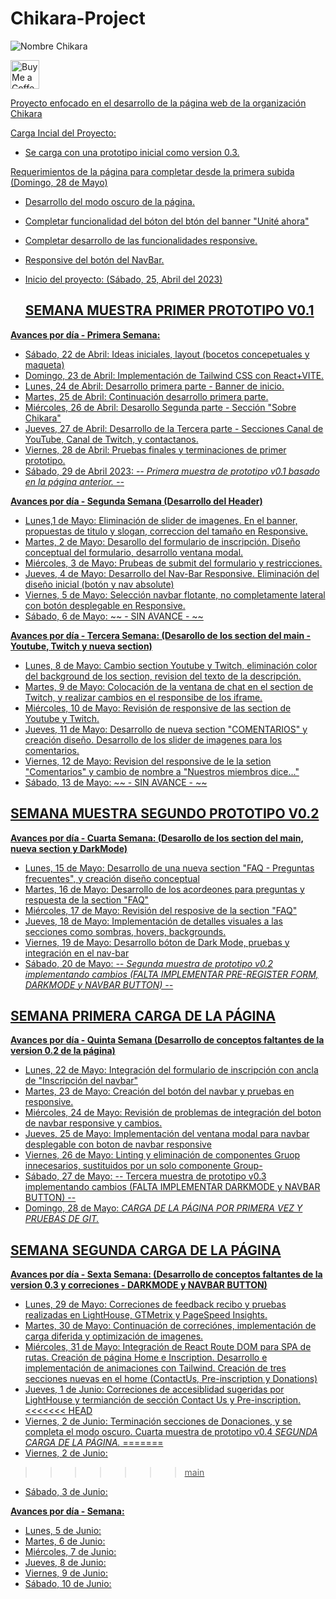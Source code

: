 # Chikara-Project
![Nombre Chikara](https://chikaraoficial.org/assets/chikara_name-ba66dbc8.webp)

<a href='https://ko-fi.com/chikaraoficial/' target='_blank' rel='noopener noreferrer'><img height='35' style='border:0px;height:46px;' src='https://az743702.vo.msecnd.net/cdn/kofi3.png?v=0' border='0' alt='Buy Me a Coffee at ko-fi.com' />

Proyecto enfocado en el desarrollo de la página web de la organización Chikara

Carga Incial del Proyecto:
 - Se carga con una prototipo inicial como version 0.3.

Requerimientos de la página para completar desde la primera subida (Domingo, 28 de Mayo)
 - Desarrollo del modo oscuro de la página.
 - Completar funcionalidad del bóton del btón del banner "Unité ahora"
 - Completar desarrollo de las funcionalidades responsive.
 - Responsive del botón del NavBar.

  - Inicio del proyecto: (Sábado, 25, Abril del 2023)
  
    ## SEMANA MUESTRA PRIMER PROTOTIPO V0.1

  **Avances por día - Primera Semana:** 
   - Sábado, 22 de Abril: Ideas iniciales, layout (bocetos concepetuales y maqueta)
   - Domingo, 23 de Abril: Implementación de Tailwind CSS con React+VITE.
   - Lunes, 24 de Abril: Desarrollo primera parte - Banner de inicio.
   - Martes, 25 de Abril: Continuación desarrollo primera parte. 
   - Miércoles, 26 de Abril: Desarollo Segunda parte - Sección "Sobre Chikara"
   - Jueves, 27 de Abril: Desarrollo de la Tercera parte - Secciones Canal de YouTube, Canal de Twitch, y contactanos.
   - Viernes, 28 de Abril: Pruebas finales y terminaciones de primer prototipo.
   - Sábado, 29 de Abril 2023: *-- Primera muestra de prototipo v0.1 basado en la página anterior. --*

  **Avances por día - Segunda Semana (Desarrollo del Header)**
   - Lunes,1 de Mayo: Eliminación de slider de imagenes. En el banner, propuestas de titulo y slogan, correccion del tamaño en Responsive.
   - Martes, 2 de Mayo: Desarollo del formulario de inscripción. Diseño conceptual del formulario, desarrollo ventana modal.
   - Miércoles, 3 de Mayo: Prubeas de submit del formulario y restricciones.
   - Jueves, 4 de Mayo: Desarrollo del Nav-Bar Responsive. Eliminación del diseño inicial (botón y nav absolute)
   - Viernes, 5 de Mayo: Selección navbar flotante, no completamente lateral con botón desplegable en Responsive.
   - Sábado, 6 de Mayo:  ~~ - SIN AVANCE - ~~

  **Avances por día - Tercera Semana: (Desarollo de los section del main - Youtube, Twitch y nueva section)**
   - Lunes, 8 de Mayo: Cambio section Youtube y Twitch, eliminación color del background de los section, revision del texto de la descripción.
   - Martes, 9 de Mayo: Colocación de la ventana de chat en el section de Twitch, y realizar cambios en el responsibe de los iframe.
   - Miércoles, 10 de Mayo: Revisión de responsive de las section de Youtube y Twitch.
   - Jueves, 11 de Mayo: Desarrollo de nueva section "COMENTARIOS" y creación diseño. Desarrollo de los slider de imagenes para los comentarios.
   - Viernes, 12 de Mayo: Revision del responsive de le la setion "Comentarios" y cambio de nombre a "Nuestros miembros dice..."
   - Sábado, 13 de Mayo: ~~ - SIN AVANCE - ~~
   
   ## SEMANA MUESTRA SEGUNDO PROTOTIPO V0.2

  **Avances por día - Cuarta Semana: (Desarollo de los section del main,  nueva section y DarkMode)**
   - Lunes, 15 de Mayo: Desarrollo de una nueva section "FAQ - Preguntas frecuentes", y creación diseño conceptual
   - Martes, 16 de Mayo: Desarrollo de los acordeones para preguntas y respuesta de la section "FAQ"
   - Miércoles, 17 de Mayo: Revisión del resposive de la section "FAQ"
   - Jueves, 18 de Mayo: Implementación de detalles visuales a las secciones como sombras, hovers, backgrounds.
   - Viernes, 19 de Mayo: Desarrollo bóton de Dark Mode, pruebas y integración en el nav-bar
   - Sábado, 20 de Mayo: *-- Segunda muestra de prototipo v0.2 implementando cambios (FALTA IMPLEMENTAR PRE-REGISTER FORM, DARKMODE y NAVBAR BUTTON) --*
   
   ## SEMANA PRIMERA CARGA DE LA PÁGINA 

 **Avances por día - Quinta Semana (Desarrollo de conceptos faltantes de la version 0.2 de la página)**
   - Lunes, 22 de Mayo: Integración del formulario de inscripción con ancla de "Inscripción del navbar"
   - Martes, 23 de Mayo: Creación del botón del navbar y pruebas en responsive.
   - Miércoles, 24 de Mayo: Revisión de problemas de integración del boton de navbar responsive y cambios.
   - Jueves, 25 de Mayo: Implementación del ventana modal para navbar desplegable con boton de navbar responsive
   - Viernes, 26 de Mayo: Linting y eliminación de componentes Gruop innecesarios, sustituidos por un solo componente Group-
   - Sábado, 27 de Mayo: -- Tercera muestra de prototipo v0.3 implementando cambios (FALTA IMPLEMENTAR DARKMODE y NAVBAR BUTTON) --
   - Domingo, 28 de Mayo: *CARGA DE LA PÁGINA POR PRIMERA VEZ Y PRUEBAS DE GIT.*
 
  ## SEMANA SEGUNDA CARGA DE LA PÁGINA
   
  **Avances por día - Sexta Semana: (Desarrollo de conceptos faltantes de la version 0.3 y correciones - DARKMODE y NAVBAR BUTTON)**
   - Lunes, 29 de Mayo: Correciones de feedback recibo y pruebas realizadas en LightHouse, GTMetrix y PageSpeed Insights.
   - Martes, 30 de Mayo: Continuación de correciónes, implementación de carga diferida y optimización de imagenes.
   - Miércoles, 31 de Mayo: Integración de React Route DOM para SPA de rutas. Creación de página Home e Inscription. Desarrollo e implementación de animaciones con Tailwind. Creación de tres secciones nuevas en el home (ContactUs, Pre-inscription y Donations)
   - Jueves, 1 de Junio: Correciones de accesiblidad sugeridas por LightHouse y termianción de sección Contact Us y Pre-inscription.
<<<<<<< HEAD
   - Viernes, 2 de Junio: Terminación secciones de Donaciones, y se completa el modo oscuro. Cuarta muestra de prototipo v0.4 *SEGUNDA CARGA DE LA PÁGINA.*
=======
   - Viernes, 2 de Junio: 
>>>>>>> main
   - Sábado, 3 de Junio: 
   
  **Avances por día -  Semana:** 
   - Lunes, 5 de Junio: 
   - Martes, 6 de Junio: 
   - Miércoles, 7 de Junio: 
   - Jueves, 8 de Junio: 
   - Viernes, 9 de Junio: 
   - Sábado, 10 de Junio: 
   